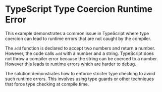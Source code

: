 # TypeScript Type Coercion Runtime Error

This example demonstrates a common issue in TypeScript where type coercion can lead to runtime errors that are not caught by the compiler.

The `add` function is declared to accept two numbers and return a number. However, the code calls `add` with a number and a string. TypeScript does not throw a compiler error because the string can be coerced to a number. However this leads to runtime errors which are harder to debug.

The solution demonstrates how to enforce stricter type checking to avoid such runtime errors.  This involves using type guards or other techniques that force type checking at compile time.